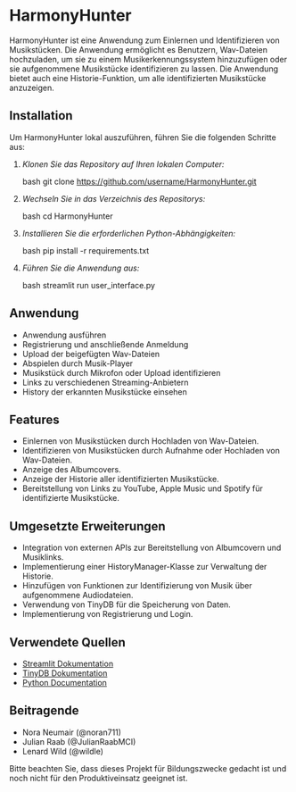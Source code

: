 # HarmonyHunter


HarmonyHunter ist eine Anwendung zum Einlernen und Identifizieren von Musikstücken. Die Anwendung ermöglicht es Benutzern, Wav-Dateien hochzuladen, um sie zu einem Musikerkennungssystem hinzuzufügen oder sie aufgenommene Musikstücke identifizieren zu lassen. Die Anwendung bietet auch eine Historie-Funktion, um alle identifizierten Musikstücke anzuzeigen.

## Installation

Um HarmonyHunter lokal auszuführen, führen Sie die folgenden Schritte aus:

1. *Klonen Sie das Repository auf Ihren lokalen Computer:*

    bash
    git clone https://github.com/username/HarmonyHunter.git
    

2. *Wechseln Sie in das Verzeichnis des Repositorys:*

    bash
    cd HarmonyHunter
    

3. *Installieren Sie die erforderlichen Python-Abhängigkeiten:*

    bash
    pip install -r requirements.txt
    

4. *Führen Sie die Anwendung aus:*

    bash
    streamlit run user_interface.py
   
## Anwendung

- Anwendung ausführen
- Registrierung und anschließende Anmeldung
- Upload der beigefügten Wav-Dateien
- Abspielen durch Musik-Player
- Musikstück durch Mikrofon oder Upload identifizieren
- Links zu verschiedenen Streaming-Anbietern
- History der erkannten Musikstücke einsehen

## Features

- Einlernen von Musikstücken durch Hochladen von Wav-Dateien.
- Identifizieren von Musikstücken durch Aufnahme oder Hochladen von Wav-Dateien.
- Anzeige des Albumcovers.
- Anzeige der Historie aller identifizierten Musikstücke.
- Bereitstellung von Links zu YouTube, Apple Music und Spotify für identifizierte Musikstücke.

## Umgesetzte Erweiterungen

- Integration von externen APIs zur Bereitstellung von Albumcovern und Musiklinks.
- Implementierung einer HistoryManager-Klasse zur Verwaltung der Historie.
- Hinzufügen von Funktionen zur Identifizierung von Musik über aufgenommene Audiodateien.
- Verwendung von TinyDB für die Speicherung von Daten.
- Implementierung von Registrierung und Login.

## Verwendete Quellen

- [Streamlit Dokumentation](https://docs.streamlit.io/)
- [TinyDB Dokumentation](https://tinydb.readthedocs.io/en/latest/)
- [Python Documentation](https://docs.python.org/3/)

## Beitragende

- Nora Neumair (@noran711)
- Julian Raab (@JulianRaabMCI)
- Lenard Wild (@wildle)

Bitte beachten Sie, dass dieses Projekt für Bildungszwecke gedacht ist und noch nicht für den Produktiveinsatz geeignet ist.
